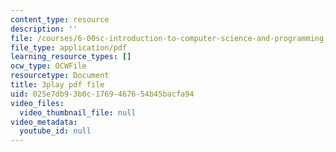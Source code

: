 ```yaml
---
content_type: resource
description: ''
file: /courses/6-00sc-introduction-to-computer-science-and-programming-spring-2011/025e7db93b0c1769467654b45bacfa94_ZFc_utdoexI.pdf
file_type: application/pdf
learning_resource_types: []
ocw_type: OCWFile
resourcetype: Document
title: 3play pdf file
uid: 025e7db9-3b0c-1769-4676-54b45bacfa94
video_files:
  video_thumbnail_file: null
video_metadata:
  youtube_id: null
---
```

